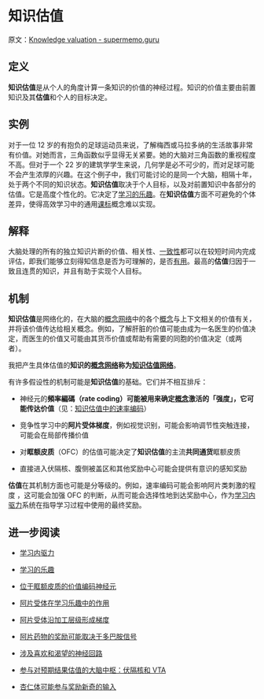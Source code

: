 # 知识估值

原文：[Knowledge valuation - supermemo.guru](https://supermemo.guru/wiki/Knowledge_valuation)

## 定义

**知识估值**是从个人的角度计算一条知识的价值的神经过程。知识的价值主要由前置知识及其**估值**和个人的目标决定。

## 实例

对于一位 12 岁的有抱负的足球运动员来说，了解梅西或马拉多纳的生活故事非常有价值。对她而言，三角函数似乎显得无关紧要。她的大脑对三角函数的重视程度不高。但对于一个 22 岁的建筑学学生来说，几何学是必不可少的，而对足球可能不会产生浓厚的兴趣。在这个例子中，我们可能讨论的是同一个大脑，相隔十年，处于两个不同的知识状态。**知识估值**取决于个人目标，以及对前置知识中各部分的估值。它是高度个性化的。它决定了[学习的乐趣](https://supermemo.guru/wiki/Pleasure_of_learning)。在**知识估值**方面不可避免的个体差异，使得高效学习中的通用[课标](https://supermemo.guru/wiki/Curriculum)概念难以实现。

## 解释

大脑处理的所有的独立知识片断的价值、相关性、[一致性](https://supermemo.guru/wiki/Coherence)都可以在较短时间内完成评估，即我们能够立刻得知信息是否为可理解的，是否[有用](https://supermemo.guru/wiki/Applicability)。最高的**估值**归因于一致且连贯的知识，并且有助于实现个人目标。

## 机制

**知识估值**是网络化的，在大脑的[概念网络](https://supermemo.guru/wiki/Concept)中的各个[概念](https://supermemo.guru/wiki/Concept_network)与上下文相关的价值有关，并将该价值传达给相关概念。例如，了解肝脏的价值可能由成为一名医生的价值决定，而医生的价值又可能由其货币价值或帮助有需要的同胞的价值决定（或两者）。

我把产生具体估值的**知识的[概念网络](https://supermemo.guru/wiki/Concept_network)**称为**[知识估值网络](https://supermemo.guru/wiki/Knowledge_valuation_network)**。

有许多假设性的机制可能是**知识估值**的基础。它们并不相互排斥：

- 神经元的**頻率編碼（rate coding）**可能被用来确定[概念](https://supermemo.guru/wiki/Concept)激活的「强度」，它可能传达**价值**（见：[知识估值中的速率编码](https://supermemo.guru/wiki/Rate_coding_in_knowledge_valuation)）

- 竞争性学习中的**阿片受体梯度**，例如视觉识别，可能会影响调节性突触连接，可能会在局部传播价值

- 对**眶额皮质**（OFC）的估值可能决定了**知识估值**的主流**共同通货**眶额皮质

- 直接进入伏隔核、腹侧被盖区和其他奖励中心可能会提供有意识的感知奖励

**估值**在其机制方面也可能是分等级的。例如，速率编码可能会影响阿片类刺激的程度 ，这可能会加强 OFC 的判断，从而可能会选择性地到达奖励中心，作为[学习内驱力](https://supermemo.guru/wiki/Learn_drive)系统在指导学习过程中使用的最终奖励。

## 进一步阅读

- [学习内驱力](https://supermemo.guru/wiki/Learn_drive)

- [学习的乐趣](https://supermemo.guru/wiki/Pleasure_of_learning)

- [位于眶额皮质的价值编码神经元](https://supermemo.guru/wiki/Value-encoding_neurons_in_the_orbitofrontal_cortex)

- [阿片受体在学习乐趣中的作用](https://supermemo.guru/wiki/Opioid_receptors_are_involved_in_the_pleasure_of_learning)

- [阿片受体沿加工层级形成梯度](https://supermemo.guru/wiki/Opioid_receptors_form_a_gradient_along_a_processing_hierarchy)

- [阿片药物的奖励可能取决于多巴胺信号](https://supermemo.guru/wiki/Opioid_rewards_may_depend_on_dopamine_signals)

- [涉及喜欢和渴望的神经回路](https://supermemo.guru/wiki/Neural_circuits_involved_in_liking_and_wanting)

- [参与对预期结果估值的大脑中枢：伏隔核和 VTA](https://supermemo.guru/wiki/Brain_centers_involved_in_valuation_of_anticipated_outcomes:_nucleus_accumbens_and_VTA)

- [杏仁体可能参与奖励新奇的输入](https://supermemo.guru/wiki/Amygdala_may_be_involved_in_rewarding_novel_input)